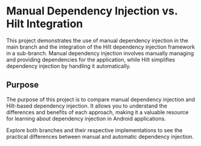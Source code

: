 # Manual Dependency Injection vs. Hilt Integration

This project demonstrates the use of manual dependency injection in the main branch and the integration of the Hilt dependency injection framework in a sub-branch. Manual dependency injection involves manually managing and providing dependencies for the application, while Hilt simplifies dependency injection by handling it automatically.

## Purpose

The purpose of this project is to compare manual dependency injection and Hilt-based dependency injection. It allows you to understand the differences and benefits of each approach, making it a valuable resource for learning about dependency injection in Android applications.

Explore both branches and their respective implementations to see the practical differences between manual and automatic dependency injection.
